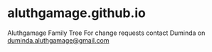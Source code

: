 # aluthgamage.github.io
Aluthgamage Family Tree
For change requests contact Duminda on duminda.aluthgamage@gmail.com
